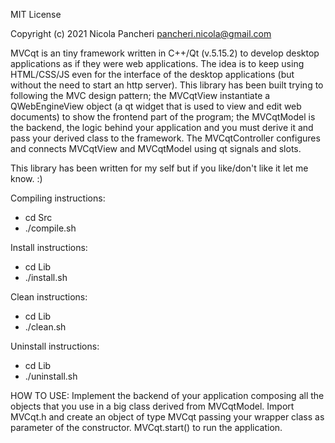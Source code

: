 MIT License

Copyright (c) 2021 Nicola Pancheri
pancheri.nicola@gmail.com 

MVCqt is an tiny framework written in C++/Qt (v.5.15.2) to develop desktop
applications as if they were web applications. The idea is to keep using HTML/CSS/JS even for
the interface of the desktop applications (but without the need to start an http server).
This library has been built trying to following the MVC design pattern;
the MVCqtView instantiate a QWebEngineView object (a qt widget that is used to view and edit web documents)
to show the frontend part of the program; the MVCqtModel is the backend, the logic behind your application and you must derive it and pass your derived class to the framework. The MVCqtController configures and connects MVCqtView and MVCqtModel using qt signals and slots.

This library has been written for my self but if you like/don't like it let me know. :)


Compiling instructions:
 - cd Src
 - ./compile.sh

Install instructions:
- cd Lib
- ./install.sh

Clean instructions:
- cd Lib
- ./clean.sh

Uninstall instructions:
- cd Lib
- ./uninstall.sh


HOW TO USE:
Implement the backend of your application composing all the objects that you use in a big class
derived from MVCqtModel.
Import MVCqt.h and create an object of type MVCqt passing your wrapper class as parameter of the constructor.
MVCqt.start() to run the application.
